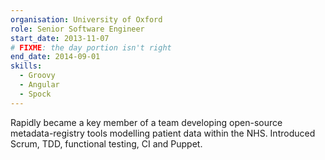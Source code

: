 ```yaml
---
organisation: University of Oxford
role: Senior Software Engineer
start_date: 2013-11-07
# FIXME: the day portion isn't right
end_date: 2014-09-01
skills:
  - Groovy
  - Angular
  - Spock 
---
```

Rapidly became a key member of a team developing open-source metadata-registry tools modelling patient data within the NHS. Introduced Scrum, TDD, functional testing, CI and Puppet.
